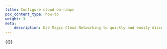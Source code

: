 ```yaml
---
title: Configure cloud on-ramps
pcx_content_type: how-to
weight: 3
meta:
    description: Use Magic Cloud Networking to quickly and easily discover resources on your cloud provider, and configure them automatically.
---
```


{{<render file="_magic-wan-on-ramps.md" productFolder="magic-cloud-networking" withParameters="You need to have Magic Cloud Networking to be able to create on-ramps from your cloud networks to Magic WAN. Contact your account team to learn more.">}}